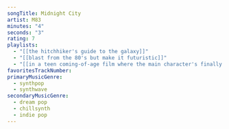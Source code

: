```yaml
---
songTitle: Midnight City
artist: M83
minutes: "4"
seconds: "3"
rating: 7
playlists:
  - "[[the hitchhiker's guide to the galaxy]]"
  - "[[blast from the 80's but make it futuristic]]"
  - "[[in a teen coming-of-age film where the main character's finally ready for the next chapter]]"
favoritesTrackNumber:
primaryMusicGenre:
  - synthpop
  - synthwave
secondaryMusicGenre:
  - dream pop
  - chillsynth
  - indie pop
---
```

